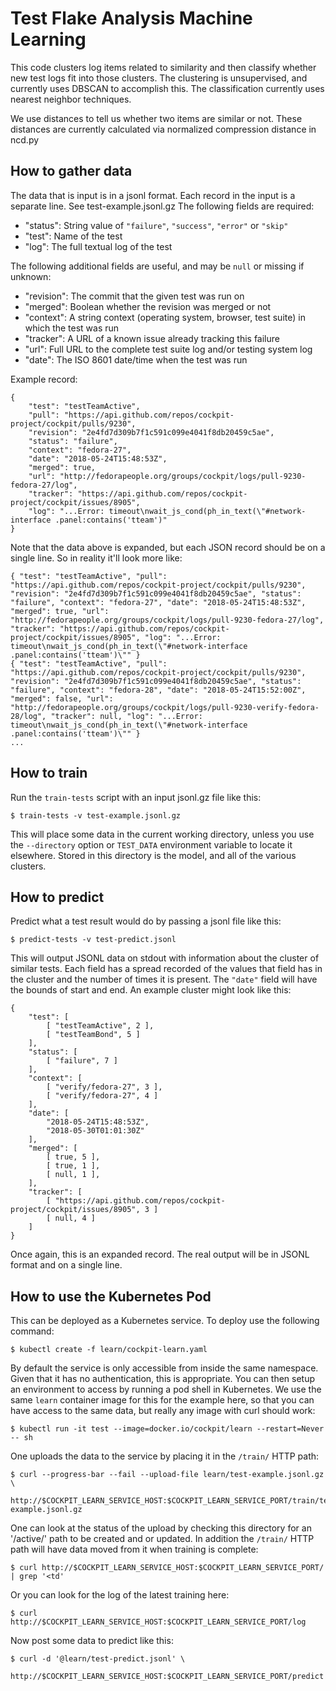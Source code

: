 # Test Flake Analysis Machine Learning

This code clusters log items related to similarity and then
classify whether new test logs fit into those clusters. The clustering
is unsupervised, and currently uses DBSCAN to accomplish this.
The classification currently uses nearest neighbor techniques.

We use distances to tell us whether two items are similar or not.
These distances are currently calculated via normalized compression
distance in ncd.py

## How to gather data

The data that is input is in a jsonl format. Each record in the input
is a separate line. See test-example.jsonl.gz The following fields are
required:

 * "status": String value of `"failure"`, `"success"`, `"error"` or `"skip"`
 * "test": Name of the test
 * "log": The full textual log of the test

The following additional fields are useful, and may be `null` or missing if unknown:

 * "revision": The commit that the given test was run on
 * "merged": Boolean whether the revision was merged or not
 * "context": A string context (operating system, browser, test suite) in which the test was run
 * "tracker": A URL of a known issue already tracking this failure
 * "url": Full URL to the complete test suite log and/or testing system log
 * "date": The ISO 8601 date/time when the test was run

Example record:

    {
        "test": "testTeamActive",
        "pull": "https://api.github.com/repos/cockpit-project/cockpit/pulls/9230",
        "revision": "2e4fd7d309b7f1c591c099e4041f8db20459c5ae",
        "status": "failure",
        "context": "fedora-27",
        "date": "2018-05-24T15:48:53Z",
        "merged": true,
        "url": "http://fedorapeople.org/groups/cockpit/logs/pull-9230-fedora-27/log",
        "tracker": "https://api.github.com/repos/cockpit-project/cockpit/issues/8905",
        "log": "...Error: timeout\nwait_js_cond(ph_in_text(\"#network-interface .panel:contains('tteam')"
    }

Note that the data above is expanded, but each JSON record should be on a single line.
So in reality it'll look more like:

    { "test": "testTeamActive", "pull": "https://api.github.com/repos/cockpit-project/cockpit/pulls/9230", "revision": "2e4fd7d309b7f1c591c099e4041f8db20459c5ae", "status": "failure", "context": "fedora-27", "date": "2018-05-24T15:48:53Z", "merged": true, "url": "http://fedorapeople.org/groups/cockpit/logs/pull-9230-fedora-27/log", "tracker": "https://api.github.com/repos/cockpit-project/cockpit/issues/8905", "log": "...Error: timeout\nwait_js_cond(ph_in_text(\"#network-interface .panel:contains('tteam')\"" }
    { "test": "testTeamActive", "pull": "https://api.github.com/repos/cockpit-project/cockpit/pulls/9230", "revision": "2e4fd7d309b7f1c591c099e4041f8db20459c5ae", "status": "failure", "context": "fedora-28", "date": "2018-05-24T15:52:00Z", "merged": false, "url": "http://fedorapeople.org/groups/cockpit/logs/pull-9230-verify-fedora-28/log", "tracker": null, "log": "...Error: timeout\nwait_js_cond(ph_in_text(\"#network-interface .panel:contains('tteam')\"" }
    ...

## How to train

Run the `train-tests` script with an input jsonl.gz file like this:

    $ train-tests -v test-example.jsonl.gz

This will place some data in the current working directory, unless you use the `--directory`
option or `TEST_DATA` environment variable to locate it elsewhere. Stored in this directory is
the model, and all of the various clusters.

## How to predict

Predict what a test result would do by passing a jsonl file like this:

    $ predict-tests -v test-predict.jsonl

This will output JSONL data on stdout with information about the cluster of similar
tests. Each field has a spread recorded of the values that field has in the cluster
and the number of times it is present. The ```"date"``` field will have the bounds
of start and end. An example cluster might look like this:

    {
        "test": [
            [ "testTeamActive", 2 ],
            [ "testTeamBond", 5 ]
        ],
        "status": [
            [ "failure", 7 ]
        ],
        "context": [
            [ "verify/fedora-27", 3 ],
            [ "verify/fedora-27", 4 ]
        ],
        "date": [
            "2018-05-24T15:48:53Z",
            "2018-05-30T01:01:30Z"
        ],
        "merged": [
            [ true, 5 ],
            [ true, 1 ],
            [ null, 1 ],
        ],
        "tracker": [
            [ "https://api.github.com/repos/cockpit-project/cockpit/issues/8905", 3 ]
            [ null, 4 ]
        ]
    }

Once again, this is an expanded record. The real output will be in JSONL format and
on a single line.

## How to use the Kubernetes Pod

This can be deployed as a Kubernetes service. To deploy use the following command:

    $ kubectl create -f learn/cockpit-learn.yaml

By default the service is only accessible from inside the same namespace. Given that it
has no authentication, this is appropriate. You can then setup an environment to access
by running a pod shell in Kubernetes. We use the same `learn` container image for this
for the example here, so that you can have access to the same data, but really any image
with curl should work:

    $ kubectl run -it test --image=docker.io/cockpit/learn --restart=Never -- sh

One uploads the data to the service by placing it in the `/train/` HTTP path:

    $ curl --progress-bar --fail --upload-file learn/test-example.jsonl.gz \
        http://$COCKPIT_LEARN_SERVICE_HOST:$COCKPIT_LEARN_SERVICE_PORT/train/test-example.jsonl.gz

One can look at the status of the upload by checking this directory for an '/active/' path
to be created and or updated. In addition the `/train/` HTTP path will have data moved from
it when training is complete:

    $ curl http://$COCKPIT_LEARN_SERVICE_HOST:$COCKPIT_LEARN_SERVICE_PORT/ | grep '<td'

Or you can look for the log of the latest training here:

    $ curl http://$COCKPIT_LEARN_SERVICE_HOST:$COCKPIT_LEARN_SERVICE_PORT/log

Now post some data to predict like this:

    $ curl -d '@learn/test-predict.jsonl' \
        http://$COCKPIT_LEARN_SERVICE_HOST:$COCKPIT_LEARN_SERVICE_PORT/predict

